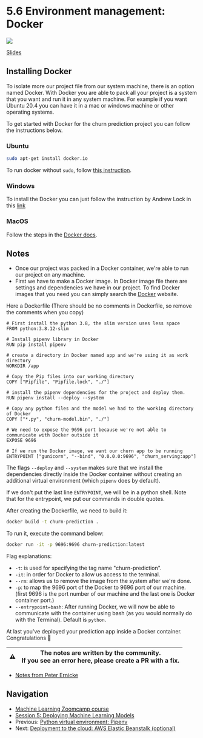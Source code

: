 # 5.6 Environment management: Docker

<a href="https://www.youtube.com/watch?v=wAtyYZ6zvAs&list=PL3MmuxUbc_hIhxl5Ji8t4O6lPAOpHaCLR"><img src="images/thumbnail-5-06.jpg"></a>

[Slides](https://www.slideshare.net/AlexeyGrigorev/ml-zoomcamp-5-model-deployment)

## Installing Docker

To isolate more our project file from our system machine, there is an option named Docker. With Docker you are able to pack all your project is a system that you want and run it in any system machine. For example if you want Ubuntu 20.4 you can have it in a mac or windows machine or other operating systems.

To get started with Docker for the churn prediction project you can follow the instructions below.

### Ubuntu

```bash
sudo apt-get install docker.io
```

To run docker without `sudo`, follow [this instruction](https://docs.docker.com/engine/install/linux-postinstall/).

### Windows

To install the Docker you can just follow the instruction by Andrew Lock in this [link](https://andrewlock.net/installing-docker-desktop-for-windows/)

### MacOS

Follow the steps in the [Docker docs](https://docs.docker.com/desktop/install/mac-install/).

## Notes

- Once our project was packed in a Docker container, we're able to run our project on any machine.
- First we have to make a Docker image. In Docker image file there are settings and dependencies we have in our project. To find Docker images that you need you can simply search the [Docker](https://hub.docker.com/search?type=image) website.

Here a Dockerfile (There should be no comments in Dockerfile, so remove the comments when you copy)

```docker
# First install the python 3.8, the slim version uses less space
FROM python:3.8.12-slim

# Install pipenv library in Docker
RUN pip install pipenv

# create a directory in Docker named app and we're using it as work directory
WORKDIR /app

# Copy the Pip files into our working directory
COPY ["Pipfile", "Pipfile.lock", "./"]

# install the pipenv dependencies for the project and deploy them.
RUN pipenv install --deploy --system

# Copy any python files and the model we had to the working directory of Docker
COPY ["*.py", "churn-model.bin", "./"]

# We need to expose the 9696 port because we're not able to communicate with Docker outside it
EXPOSE 9696

# If we run the Docker image, we want our churn app to be running
ENTRYPOINT ["gunicorn", "--bind", "0.0.0.0:9696", "churn_serving:app"]
```

The flags `--deploy` and `--system` makes sure that we install the dependencies directly inside the Docker container without creating an additional virtual environment (which `pipenv` does by default).

If we don't put the last line `ENTRYPOINT`, we will be in a python shell.
Note that for the entrypoint, we put our commands in double quotes.

After creating the Dockerfile, we need to build it:

```bash
docker build -t churn-prediction .
```

To run it,  execute the command below:

```bash
docker run -it -p 9696:9696 churn-prediction:latest
```

Flag explanations:

- `-t`: is used for specifying the tag name "churn-prediction".
- `-it`: in order for Docker to allow us access to the terminal.
- `--rm`: allows us to remove the image from the system after we're done.
- `-p`: to map the 9696 port of the Docker to 9696 port of our machine. (first 9696 is the port number of our machine and the last one is Docker container port.)
- `--entrypoint=bash`: After running Docker, we will now be able to communicate with the container using bash (as you would normally do with the Terminal). Default is `python`.

At last you've deployed your prediction app inside a Docker container. Congratulations 🥳

|⚠️|The notes are written by the community.<br>If you see an error here, please create a PR with a fix.|
|---|:-:|

- [Notes from Peter Ernicke](https://knowmledge.com/2023/10/14/ml-zoomcamp-2023-deploying-machine-learning-models-part-6/)

## Navigation

- [Machine Learning Zoomcamp course](../)
- [Session 5: Deploying Machine Learning Models](./)
- Previous: [Python virtual environment: Pipenv](05-pipenv.md)
- Next: [Deployment to the cloud: AWS Elastic Beanstalk (optional)](07-aws-eb.md)
